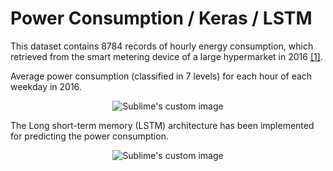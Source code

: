 # Power Consumption / Keras / LSTM
This dataset contains 8784 records of hourly energy consumption, which retrieved  from  the  smart  metering  device  of a  large hypermarket in 2016 [[1]](https://data.mendeley.com/datasets/n85kwcgt7t/1).  

Average power consumption (classified in 7 levels) for each hour of each weekday in 2016.  
<p align="center">
  <img src="https://github.com/hamedmkazemi/Power_Consumption/blob/main/heatmap_power.png" alt="Sublime's custom image"/>
</p>  

  
The Long short-term memory (LSTM) architecture has been implemented for predicting the power consumption.  

<p align="center">
  <img src="https://github.com/hamedmkazemi/Power_Consumption/blob/main/real_vs_pred.png" alt="Sublime's custom image"/>
</p>  
